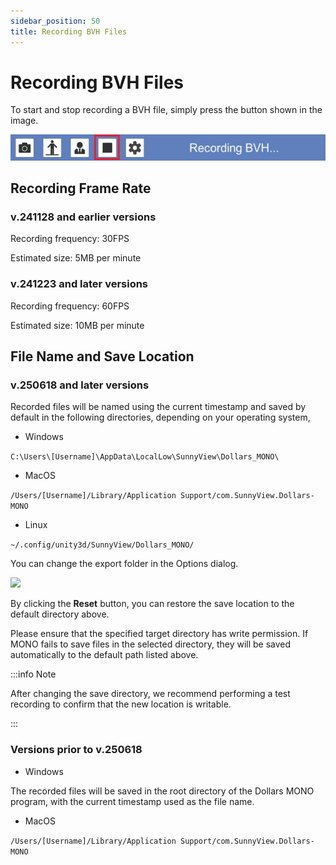 ```yaml
---
sidebar_position: 50
title: Recording BVH Files
---
```


# Recording BVH Files

To start and stop recording a BVH file, simply press the button shown in the image.

![](../img/2023-10-20_22_49_40-806424_940206.png)

## Recording Frame Rate

### v.241128 and earlier versions

Recording frequency: 30FPS

Estimated size: 5MB per minute

### v.241223 and later versions

Recording frequency: 60FPS

Estimated size: 10MB per minute

## File Name and Save Location

### v.250618 and later versions

Recorded files will be named using the current timestamp and saved by default in the following directories, depending on your operating system,

- Windows

```C:\Users\[Username]\AppData\LocalLow\SunnyView\Dollars_MONO\```

- MacOS

```/Users/[Username]/Library/Application Support/com.SunnyView.Dollars-MONO```

- Linux

```~/.config/unity3d/SunnyView/Dollars_MONO/```

You can change the export folder in the Options dialog.

![](../img/2025_06_19_17_09_11-Dollars_MONO.jpg)

By clicking the **Reset** button, you can restore the save location to the default directory above.

Please ensure that the specified target directory has write permission. If MONO fails to save files in the selected directory, they will be saved automatically to the default path listed above.

:::info Note

After changing the save directory, we recommend performing a test recording to confirm that the new location is writable.

:::

### Versions prior to v.250618

- Windows

The recorded files will be saved in the root directory of the Dollars MONO program, with the current timestamp used as the file name.

- MacOS

```/Users/[Username]/Library/Application Support/com.SunnyView.Dollars-MONO```

